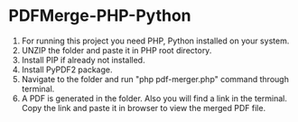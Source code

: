 # PDFMerge-PHP-Python

1. For running this project you need PHP, Python installed on your system.
2. UNZIP the folder and paste it in PHP root directory.
3. Install PIP if already not installed.
4. Install PyPDF2 package.
5. Navigate to the folder and run "php pdf-merger.php" command through terminal.
6. A PDF is generated in the folder. Also you will find a link in the terminal. Copy the link and paste it in browser to view the merged PDF file.
